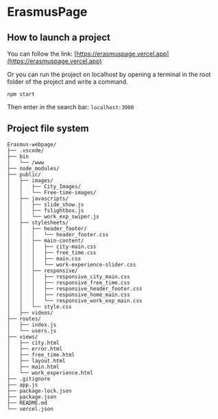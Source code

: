 # ErasmusPage

## How to launch a project

You can follow the link: [https://erasmuspage.vercel.app](https://erasmuspage.vercel.app)

Or you can run the project on localhost by opening a terminal in the root folder of the project and write a command.
```
npm start
```
Then enter in the search bar: `localhost:3000`

## Project file system

```
Erasmus-webpage/
├── .vscode/
├── bin
│   └── /www
├── node_modules/
├── public/
│   ├── images/
│   │   ├── City_Images/
│   │   └── Free-time-images/
│   ├── javascripts/
│   │   ├── slide_show.js
│   │   ├── fslightbox.js
│   │   └── work_exp_swiper.js
│   ├── stylesheets/
│   │   ├── header_footer/
│   │   │   └── header_footer.css
│   │   ├── main-content/
│   │   │   ├── city-main.css
│   │   │   ├── free_time.css
│   │   │   ├── main.css
│   │   │   └── work-experience-slider.css
│   │   ├── responsive/
│   │   │   ├── responsive_city_main.css
│   │   │   ├── responsive_free_time.css
│   │   │   ├── responsive_header_footer.css
│   │   │   ├── responsive_home_main.css
│   │   │   └── responsive_work_exp_main.css
│   │   └── style.css
│   ├── videos/
├── routes/
│   ├── index.js
│   └── users.js
├── views/
│   ├── city.html
│   ├── error.html
│   ├── free_time.html
│   ├── layout.html
│   ├── main.html
│   └── work_experience.html
├── .gitignore
├── app.js
├── package-lock.json
├── package.json
├── README.md
└── vercel.json
```

